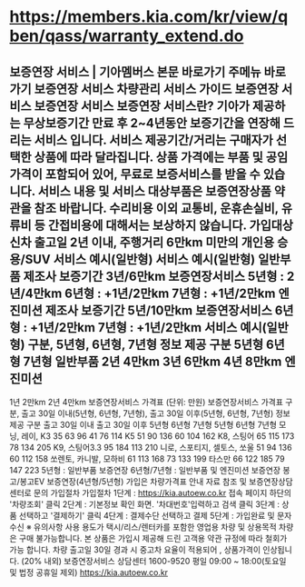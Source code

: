# https://members.kia.com/kr/view/qben/qass/warranty_extend.do

보증연장 서비스 | 기아멤버스
본문 바로가기
주메뉴 바로가기
보증연장 서비스
차량관리
서비스 가이드
보증연장 서비스
보증연장 서비스
보증연장 서비스란?
기아가 제공하는 무상보증기간 만료 후 2~4년동안 보증기간을 연장해 드리는 서비스 입니다.
서비스 제공기간/거리는 구매자가 선택한 상품에 따라 달라집니다.
상품 가격에는 부품 및 공임 가격이 포함되어 있어, 무료로 보증서비스를 받을 수 있습니다.
서비스 내용 및 서비스 대상부품은 보증연장상품 약관을 참조 바랍니다.
수리비용 이외 교통비, 운휴손실비, 유류비 등 간접비용에 대해서는 보상하지 않습니다.
가입대상
신차 출고일 2년 이내, 주행거리 6만km 미만의 개인용 승용/SUV
서비스 예시(일반형)
서비스 예시(일반형)
일반부품
제조사 보증기간 3년/6만km
보증연장서비스
5년형 : 2년/4만km
6년형 : +1년/2만km
7년형 : +1년/2만km
엔진미션
제조사 보증기간 5년/10만km
보증연장서비스
6년형 : +1년/2만km
7년형 : +1년/2만km
서비스 예시(일반형)
구분, 5년형, 6년형, 7년형 정보 제공
구분
5년형
6년형
7년형
일반부품
2년 4만km
3년 6만km
4년 8만km
엔진미션
-
1년 2만km
2년 4만km
보증연장서비스 가격표
(단위: 만원)
보증연장서비스 가격표
구분, 출고 30일 이내(5년형, 6년형, 7년형), 출고 30일 이후(5년형, 6년형, 7년형) 정보 제공
구분
출고 30일 이내
출고 30일 이후
5년형
6년형
7년형
5년형
6년형
7년형
모닝, 레이, K3
35
63
96
41
76
114
K5
51
90
136
60
104
162
K8, 스팅어
65
115
173
78
134
205
K9, 스팅어3.3
95
184
113
210
니로, 스포티지, 셀토스, 쏘울
51
94
136
60
112
158
쏘렌토, 카니발, 모하비
61
113
168
73
133
199
타스만
66
122
185
79
147
223
5년형
: 일반부품 보증연장
6년형/7년형
: 일반부품 및 엔진미션 보증연장
봉고/봉고EV 보증연장(4년형/5년형) 가입은 차량가격표 안내 자료 참조 및 보증연장상담센터로 문의
가입절차
가입절차
1단계 : https://kia.autoew.co.kr 접속 페이지 하단의 '차량조회' 클릭
2단계 : 기본정보 확인 화면. '차대번호'입력하고 검색 클릭
3단계 : 상품 선택하고 '결제하기' 클릭
4단계 : 결제수단 선택하고 결제
5단계 : 가입완료 및 문자 수신
※ 유의사항
사용 용도가 택시/리스/렌터카를 포함한 영업용 차량 및 상용목적 차량은 구매 불가능합니다.
본 상품은 가입시 제공해 드린 고객용 약관 규정에 따라 철회가 가능 합니다.
차량 출고일 30일 경과 시 중고차 요율이 적용되어 , 상품가격이 인상됩니다. (20% 내외)
보증연장서비스 상담센터
1600-9520
평일 09:00 ~ 18:00(토요일 및 법정 공휴일 제외)
https://kia.autoew.co.kr